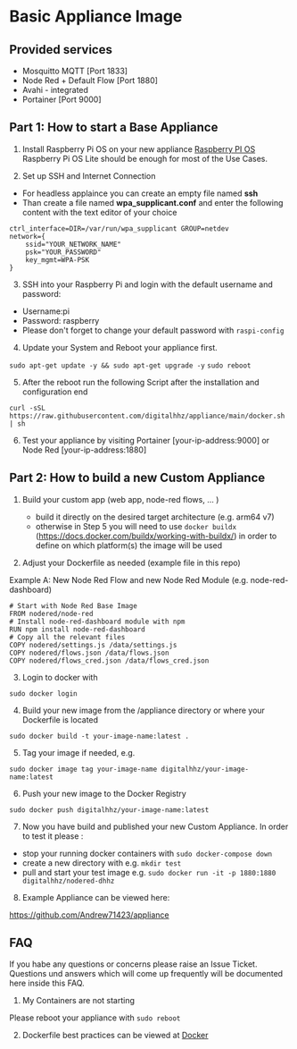 # Basic Appliance Image

## Provided services

   * Mosquitto MQTT [Port 1833]
   * Node Red + Default Flow [Port 1880]
   * Avahi - integrated
   * Portainer [Port 9000]

## Part 1: How to start a Base Appliance

1. Install Raspberry Pi OS on your new appliance
[Raspberry PI OS](https://www.raspberrypi.org/software/operating-systems/)
Raspberry Pi OS Lite should be enough for most of the Use Cases.

2. Set up SSH and Internet Connection

  * For headless applaince you can create an empty file named **ssh**
  * Than create a file named **wpa_supplicant.conf** and enter the following content with the text editor of your choice

```country=DE # Your 2-digit country code
ctrl_interface=DIR=/var/run/wpa_supplicant GROUP=netdev
network={
    ssid="YOUR_NETWORK_NAME"
    psk="YOUR_PASSWORD"
    key_mgmt=WPA-PSK
}
```

3.  SSH into your Raspberry Pi and login with the default username and password:
* Username:pi
* Password: raspberry
* Please don't forget to change your default password with `raspi-config`

4. Update your System and Reboot your appliance first.

`sudo apt-get update -y && sudo apt-get upgrade -y`
`sudo reboot`


5. After the reboot run the following Script after the installation and configuration end

`curl -sSL https://raw.githubusercontent.com/digitalhhz/appliance/main/docker.sh | sh`

6. Test your appliance by visiting Portainer [your-ip-address:9000] or Node Red [your-ip-address:1880]


## Part 2: How to build a new Custom Appliance


1. Build your custom app (web app, node-red flows, ... ) 

   * build it directly on the desired target architecture (e.g. arm64 v7)
   * otherwise in Step 5 you will need to use `docker buildx` (https://docs.docker.com/buildx/working-with-buildx/) in order to define on which platform(s) the image will be used

2. Adjust your Dockerfile as needed (example file in this repo)

Example A: New Node Red Flow and new Node Red Module (e.g. node-red-dashboard)

```FROM nodered/node-red
# Start with Node Red Base Image
FROM nodered/node-red
# Install node-red-dashboard module with npm
RUN npm install node-red-dashboard
# Copy all the relevant files
COPY nodered/settings.js /data/settings.js
COPY nodered/flows.json /data/flows.json
COPY nodered/flows_cred.json /data/flows_cred.json
```

3. Login to docker with

`sudo docker login`

4. Build your new image from the /appliance directory or where your Dockerfile is located

`sudo docker build -t your-image-name:latest .`

5. Tag your image if needed, e.g.

`sudo docker image tag your-image-name digitalhhz/your-image-name:latest`

6. Push your new image to the Docker Registry

`sudo docker push digitalhhz/your-image-name:latest`

7. Now you have build and published your new Custom Appliance. In order to test it please :

* stop your running docker containers with `sudo docker-compose down`
* create a new directory with e.g. `mkdir test`
* pull and start your test image e.g. `sudo docker run -it -p 1880:1880 digitalhhz/nodered-dhhz`

8. Example Appliance can be viewed here:

https://github.com/Andrew71423/appliance


## FAQ

If you habe any questions or concerns please raise an Issue Ticket. Questions und answers which will come up frequently will be documented here inside this FAQ.

1. My Containers are not starting

Please reboot your appliance with 
`sudo reboot`

2. Dockerfile best practices can be viewed at [Docker](https://docs.docker.com/develop/develop-images/dockerfile_best-practices/)
